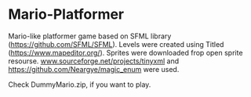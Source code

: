 # Mario-Platformer
Mario-like platformer game based on SFML library (https://github.com/SFML/SFML). Levels were created using Titled (https://www.mapeditor.org/). Sprites were downloaded frop open sprite resourse. www.sourceforge.net/projects/tinyxml and https://github.com/Neargye/magic_enum were used.

Check DummyMario.zip, if you want to play.
